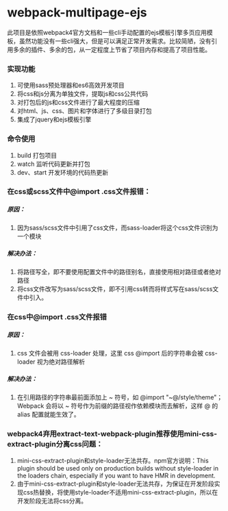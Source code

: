 # webpack-multipage-ejs
此项目是依照webpack4官方文档和一些cli手动配置的ejs模板引擎多页应用模板，虽然功能没有一些cli强大，但是可以满足正常开发需求。比较简陋，没有引用多余的插件、多余的包，从一定程度上节省了项目内存和提高了项目性能。

### 实现功能
1. 可使用sass预处理器和es6高效开发项目
2. 将css和js分离为单独文件，提取js和css公共代码
3. 对打包后的js和css文件进行了最大程度的压缩
4. 对html、js、css、图片和字体进行了多级目录打包
5. 集成了jquery和ejs模板引擎

### 命令使用
1. build 打包项目
2. watch 监听代码更新并打包
3. dev、start 开发环境的代码热更新

### 在css或scss文件中@import .css文件报错：
##### 原因：
1. 因为sass/scss文件中引用了css文件，而sass-loader将这个css文件识别为一个模块
##### 解决办法：
1. 将路径写全，即不要使用配置文件中的路径别名，直接使用相对路径或者绝对路径
2. 将css文件改写为sass/scss文件，即不引用css转而将样式写在sass/scss文件中引入。

### 在css中@import .css文件报错
##### 原因：
1. css 文件会被用 css-loader 处理，这里 css @import 后的字符串会被 css-loader 视为绝对路径解析
##### 解决办法：
1. 在引用路径的字符串最前面添加上 ~ 符号，如 @import "~@/style/theme"；Webpack 会将以 ~ 符号作为前缀的路径视作依赖模块而去解析，这样 @ 的 alias 配置就能生效了。

### webpack4弃用extract-text-webpack-plugin推荐使用mini-css-extract-plugin分离css问题：
1. mini-css-extract-plugin和style-loader无法共存。npm官方说明：This plugin should be used only on production builds without style-loader in the loaders chain, especially if you want to have HMR in development.
2. 由于mini-css-extract-plugin和style-loader无法共存，为保证在开发阶段实现css热替换，将使用style-loader不适用mini-css-extract-plugin，所以在开发阶段无法将css分离。
